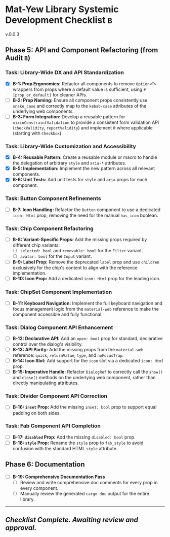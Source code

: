 # Mat-Yew Library Systemic Development Checklist `B`
v.0.0.3

## Phase 5: API and Component Refactoring (from Audit `B`)

### Task: Library-Wide DX and API Standardization
- [x] **B-1: Prop Ergonomics:** Refactor all components to remove `Option<T>` wrappers from props where a default value is sufficient, using `#[prop_or_default]` for cleaner APIs.
- [ ] **B-2: Prop Naming:** Ensure all component props consistently use `snake_case` and correctly map to the `kebab-case` attributes of the underlying web components.
- [ ] **B-3: Form Integration:** Develop a reusable pattern for `mixinConstraintValidation` to provide a consistent form validation API (`checkValidity`, `reportValidity`) and implement it where applicable (starting with `Checkbox`).

### Task: Library-Wide Customization and Accessibility
- [x] **B-4: Reusable Pattern:** Create a reusable module or macro to handle the delegation of arbitrary `style` and `aria-*` attributes.
- [x] **B-5: Implementation:** Implement the new pattern across all relevant components.
- [x] **B-6: Unit Tests:** Add unit tests for `style` and `aria` props for each component.

### Task: Button Component Refinements
- [ ] **B-7: Icon Handling:** Refactor the `Button` component to use a dedicated `icon: Html` prop, removing the need for the manual `has_icon` boolean.

### Task: Chip Component Refactoring
- [ ] **B-8: Variant-Specific Props:** Add the missing props required by different chip variants:
    - [ ] `selected: bool` and `removable: bool` for the `Filter` variant.
    - [ ] `avatar: bool` for the `Input` variant.
- [ ] **B-9: Label Prop:** Remove the deprecated `label` prop and use `children` exclusively for the chip's content to align with the reference implementation.
- [ ] **B-10: Icon Prop:** Add a dedicated `icon: Html` prop for the leading icon.

### Task: ChipSet Component Implementation
- [ ] **B-11: Keyboard Navigation:** Implement the full keyboard navigation and focus management logic from the `material-web` reference to make the component accessible and fully functional.

### Task: Dialog Component API Enhancement
- [ ] **B-12: Declarative API:** Add an `open: bool` prop for standard, declarative control over the dialog's visibility.
- [ ] **B-13: API Parity:** Add the missing props from the `material-web` reference: `quick`, `returnValue`, `type`, and `noFocusTrap`.
- [ ] **B-14: Icon Slot:** Add support for the `icon` slot via a dedicated `icon: Html` prop.
- [ ] **B-15: Imperative Handle:** Refactor `DialogRef` to correctly call the `show()` and `close()` methods on the underlying web component, rather than directly manipulating attributes.

### Task: Divider Component API Correction
- [ ] **B-16: `inset` Prop:** Add the missing `inset: bool` prop to support equal padding on both sides.

### Task: Fab Component API Completion
- [ ] **B-17: `disabled` Prop:** Add the missing `disabled: bool` prop.
- [ ] **B-18: `style` Prop:** Rename the `style` prop to `fab_style` to avoid confusion with the standard HTML `style` attribute.

## Phase 6: Documentation
- [ ] **B-19: Comprehensive Documentation Pass**
  - [ ] Review and write comprehensive doc comments for every prop in every component.
  - [ ] Manually review the generated `cargo doc` output for the entire library.

---
_**Checklist Complete. Awaiting review and approval.**_
---